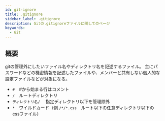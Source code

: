```yaml
---
id: git-ignore
title: .gitignore
sidebar_label: .gitignore
description: Gitの.gitignoreファイルに関してのページ
keywords:
  - Git
---
```


## 概要
gitの管理外にしたいファイル名やディレクトリ名を記述するファイル。
主にパスワードなどの機密情報を記述したファイルや、メンバーと共有しない個人的な設定ファイルなどが対象になる。
- `#`　#から始まる行はコメント
- `/`　ルートディレクトリ
- `ディレクトリ名/` 　指定ディレクトリ以下を管理除外
- `*`　ワイルドカード（例 `/*/*.css`　ルート以下の任意ディレクトリ以下のcssファイル）